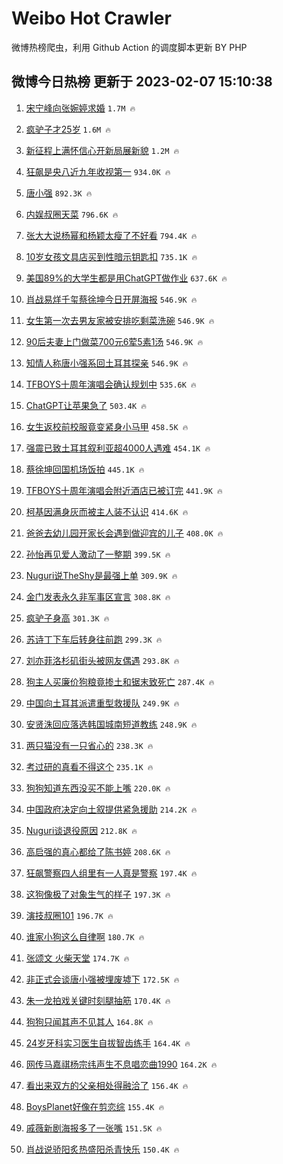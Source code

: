 # Weibo Hot Crawler 



微博热榜爬虫，利用 Github Action 的调度脚本更新 BY PHP 


## 微博今日热榜 更新于 2023-02-07 15:10:38 
1. [宋宁峰向张婉婷求婚](https://s.weibo.com/weibo?q=%23%E5%AE%8B%E5%AE%81%E5%B3%B0%E5%90%91%E5%BC%A0%E5%A9%89%E5%A9%B7%E6%B1%82%E5%A9%9A%23&t=31&band_rank=1&Refer=top) `1.7M 🔥` 

1. [疯驴子才25岁](https://s.weibo.com/weibo?q=%23%E7%96%AF%E9%A9%B4%E5%AD%90%E6%89%8D25%E5%B2%81%23&t=31&band_rank=2&Refer=top) `1.6M 🔥` 

1. [新征程上满怀信心开新局展新貌](https://s.weibo.com/weibo?q=%23%E6%96%B0%E5%BE%81%E7%A8%8B%E4%B8%8A%E6%BB%A1%E6%80%80%E4%BF%A1%E5%BF%83%E5%BC%80%E6%96%B0%E5%B1%80%E5%B1%95%E6%96%B0%E8%B2%8C%23&t=31&band_rank=3&Refer=top) `1.2M 🔥` 

1. [狂飙是央八近九年收视第一](https://s.weibo.com/weibo?q=%23%E7%8B%82%E9%A3%99%E6%98%AF%E5%A4%AE%E5%85%AB%E8%BF%91%E4%B9%9D%E5%B9%B4%E6%94%B6%E8%A7%86%E7%AC%AC%E4%B8%80%23&t=31&band_rank=4&Refer=top) `934.0K 🔥` 

1. [唐小强](https://s.weibo.com/weibo?q=%E5%94%90%E5%B0%8F%E5%BC%BA&t=31&band_rank=5&Refer=top) `892.3K 🔥` 

1. [内娱叔圈天菜](https://s.weibo.com/weibo?q=%23%E5%86%85%E5%A8%B1%E5%8F%94%E5%9C%88%E5%A4%A9%E8%8F%9C%23&t=31&band_rank=6&Refer=top) `796.6K 🔥` 

1. [张大大说杨幂和杨颖太瘦了不好看](https://s.weibo.com/weibo?q=%23%E5%BC%A0%E5%A4%A7%E5%A4%A7%E8%AF%B4%E6%9D%A8%E5%B9%82%E5%92%8C%E6%9D%A8%E9%A2%96%E5%A4%AA%E7%98%A6%E4%BA%86%E4%B8%8D%E5%A5%BD%E7%9C%8B%23&t=31&band_rank=7&Refer=top) `794.4K 🔥` 

1. [10岁女孩文具店买到性暗示钥匙扣](https://s.weibo.com/weibo?q=%2310%E5%B2%81%E5%A5%B3%E5%AD%A9%E6%96%87%E5%85%B7%E5%BA%97%E4%B9%B0%E5%88%B0%E6%80%A7%E6%9A%97%E7%A4%BA%E9%92%A5%E5%8C%99%E6%89%A3%23&t=31&band_rank=8&Refer=top) `735.1K 🔥` 

1. [美国89%的大学生都是用ChatGPT做作业](https://s.weibo.com/weibo?q=%23%E7%BE%8E%E5%9B%BD89%25%E7%9A%84%E5%A4%A7%E5%AD%A6%E7%94%9F%E9%83%BD%E6%98%AF%E7%94%A8ChatGPT%E5%81%9A%E4%BD%9C%E4%B8%9A%23&t=31&band_rank=9&Refer=top) `637.6K 🔥` 

1. [肖战易烊千玺蔡徐坤今日开屏海报](https://s.weibo.com/weibo?q=%23%E8%82%96%E6%88%98%E6%98%93%E7%83%8A%E5%8D%83%E7%8E%BA%E8%94%A1%E5%BE%90%E5%9D%A4%E4%BB%8A%E6%97%A5%E5%BC%80%E5%B1%8F%E6%B5%B7%E6%8A%A5%23&t=31&band_rank=10&Refer=top) `546.9K 🔥` 

1. [女生第一次去男友家被安排吃剩菜洗碗](https://s.weibo.com/weibo?q=%23%E5%A5%B3%E7%94%9F%E7%AC%AC%E4%B8%80%E6%AC%A1%E5%8E%BB%E7%94%B7%E5%8F%8B%E5%AE%B6%E8%A2%AB%E5%AE%89%E6%8E%92%E5%90%83%E5%89%A9%E8%8F%9C%E6%B4%97%E7%A2%97%23&t=31&band_rank=11&Refer=top) `546.9K 🔥` 

1. [90后夫妻上门做菜700元6荤5素1汤](https://s.weibo.com/weibo?q=%2390%E5%90%8E%E5%A4%AB%E5%A6%BB%E4%B8%8A%E9%97%A8%E5%81%9A%E8%8F%9C700%E5%85%836%E8%8D%A45%E7%B4%A01%E6%B1%A4%23&t=31&band_rank=12&Refer=top) `546.9K 🔥` 

1. [知情人称唐小强系回土耳其探亲](https://s.weibo.com/weibo?q=%23%E7%9F%A5%E6%83%85%E4%BA%BA%E7%A7%B0%E5%94%90%E5%B0%8F%E5%BC%BA%E7%B3%BB%E5%9B%9E%E5%9C%9F%E8%80%B3%E5%85%B6%E6%8E%A2%E4%BA%B2%23&t=31&band_rank=13&Refer=top) `546.9K 🔥` 

1. [TFBOYS十周年演唱会确认规划中](https://s.weibo.com/weibo?q=%23TFBOYS%E5%8D%81%E5%91%A8%E5%B9%B4%E6%BC%94%E5%94%B1%E4%BC%9A%E7%A1%AE%E8%AE%A4%E8%A7%84%E5%88%92%E4%B8%AD%23&t=31&band_rank=14&Refer=top) `535.6K 🔥` 

1. [ChatGPT让苹果急了](https://s.weibo.com/weibo?q=%23ChatGPT%E8%AE%A9%E8%8B%B9%E6%9E%9C%E6%80%A5%E4%BA%86%23&t=31&band_rank=15&Refer=top) `503.4K 🔥` 

1. [女生返校前校服竟变紧身小马甲](https://s.weibo.com/weibo?q=%23%E5%A5%B3%E7%94%9F%E8%BF%94%E6%A0%A1%E5%89%8D%E6%A0%A1%E6%9C%8D%E7%AB%9F%E5%8F%98%E7%B4%A7%E8%BA%AB%E5%B0%8F%E9%A9%AC%E7%94%B2%23&t=31&band_rank=16&Refer=top) `458.5K 🔥` 

1. [强震已致土耳其叙利亚超4000人遇难](https://s.weibo.com/weibo?q=%23%E5%BC%BA%E9%9C%87%E5%B7%B2%E8%87%B4%E5%9C%9F%E8%80%B3%E5%85%B6%E5%8F%99%E5%88%A9%E4%BA%9A%E8%B6%854000%E4%BA%BA%E9%81%87%E9%9A%BE%23&t=31&band_rank=17&Refer=top) `454.1K 🔥` 

1. [蔡徐坤回国机场饭拍](https://s.weibo.com/weibo?q=%23%E8%94%A1%E5%BE%90%E5%9D%A4%E5%9B%9E%E5%9B%BD%E6%9C%BA%E5%9C%BA%E9%A5%AD%E6%8B%8D%23&t=31&band_rank=18&Refer=top) `445.1K 🔥` 

1. [TFBOYS十周年演唱会附近酒店已被订完](https://s.weibo.com/weibo?q=%23TFBOYS%E5%8D%81%E5%91%A8%E5%B9%B4%E6%BC%94%E5%94%B1%E4%BC%9A%E9%99%84%E8%BF%91%E9%85%92%E5%BA%97%E5%B7%B2%E8%A2%AB%E8%AE%A2%E5%AE%8C%23&t=31&band_rank=19&Refer=top) `441.9K 🔥` 

1. [柯基因满身灰而被主人装不认识](https://s.weibo.com/weibo?q=%23%E6%9F%AF%E5%9F%BA%E5%9B%A0%E6%BB%A1%E8%BA%AB%E7%81%B0%E8%80%8C%E8%A2%AB%E4%B8%BB%E4%BA%BA%E8%A3%85%E4%B8%8D%E8%AE%A4%E8%AF%86%23&t=31&band_rank=20&Refer=top) `414.6K 🔥` 

1. [爸爸去幼儿园开家长会遇到做迎宾的儿子](https://s.weibo.com/weibo?q=%23%E7%88%B8%E7%88%B8%E5%8E%BB%E5%B9%BC%E5%84%BF%E5%9B%AD%E5%BC%80%E5%AE%B6%E9%95%BF%E4%BC%9A%E9%81%87%E5%88%B0%E5%81%9A%E8%BF%8E%E5%AE%BE%E7%9A%84%E5%84%BF%E5%AD%90%23&t=31&band_rank=21&Refer=top) `408.0K 🔥` 

1. [孙怡再见爱人激动了一整期](https://s.weibo.com/weibo?q=%23%E5%AD%99%E6%80%A1%E5%86%8D%E8%A7%81%E7%88%B1%E4%BA%BA%E6%BF%80%E5%8A%A8%E4%BA%86%E4%B8%80%E6%95%B4%E6%9C%9F%23&t=31&band_rank=22&Refer=top) `399.5K 🔥` 

1. [Nuguri说TheShy是最强上单](https://s.weibo.com/weibo?q=%23Nuguri%E8%AF%B4TheShy%E6%98%AF%E6%9C%80%E5%BC%BA%E4%B8%8A%E5%8D%95%23&t=31&band_rank=23&Refer=top) `309.9K 🔥` 

1. [金门发表永久非军事区宣言](https://s.weibo.com/weibo?q=%23%E9%87%91%E9%97%A8%E5%8F%91%E8%A1%A8%E6%B0%B8%E4%B9%85%E9%9D%9E%E5%86%9B%E4%BA%8B%E5%8C%BA%E5%AE%A3%E8%A8%80%23&t=31&band_rank=24&Refer=top) `308.8K 🔥` 

1. [疯驴子身高](https://s.weibo.com/weibo?q=%23%E7%96%AF%E9%A9%B4%E5%AD%90%E8%BA%AB%E9%AB%98%23&t=31&band_rank=25&Refer=top) `301.3K 🔥` 

1. [苏诗丁下车后转身往前跑](https://s.weibo.com/weibo?q=%23%E8%8B%8F%E8%AF%97%E4%B8%81%E4%B8%8B%E8%BD%A6%E5%90%8E%E8%BD%AC%E8%BA%AB%E5%BE%80%E5%89%8D%E8%B7%91%23&t=31&band_rank=26&Refer=top) `299.3K 🔥` 

1. [刘亦菲洛杉矶街头被网友偶遇](https://s.weibo.com/weibo?q=%23%E5%88%98%E4%BA%A6%E8%8F%B2%E6%B4%9B%E6%9D%89%E7%9F%B6%E8%A1%97%E5%A4%B4%E8%A2%AB%E7%BD%91%E5%8F%8B%E5%81%B6%E9%81%87%23&t=31&band_rank=27&Refer=top) `293.8K 🔥` 

1. [狗主人买廉价狗粮竟掺土和锯末致死亡](https://s.weibo.com/weibo?q=%23%E7%8B%97%E4%B8%BB%E4%BA%BA%E4%B9%B0%E5%BB%89%E4%BB%B7%E7%8B%97%E7%B2%AE%E7%AB%9F%E6%8E%BA%E5%9C%9F%E5%92%8C%E9%94%AF%E6%9C%AB%E8%87%B4%E6%AD%BB%E4%BA%A1%23&t=31&band_rank=28&Refer=top) `287.4K 🔥` 

1. [中国向土耳其派遣重型救援队](https://s.weibo.com/weibo?q=%23%E4%B8%AD%E5%9B%BD%E5%90%91%E5%9C%9F%E8%80%B3%E5%85%B6%E6%B4%BE%E9%81%A3%E9%87%8D%E5%9E%8B%E6%95%91%E6%8F%B4%E9%98%9F%23&t=31&band_rank=29&Refer=top) `249.9K 🔥` 

1. [安贤洙回应落选韩国城南短道教练](https://s.weibo.com/weibo?q=%23%E5%AE%89%E8%B4%A4%E6%B4%99%E5%9B%9E%E5%BA%94%E8%90%BD%E9%80%89%E9%9F%A9%E5%9B%BD%E5%9F%8E%E5%8D%97%E7%9F%AD%E9%81%93%E6%95%99%E7%BB%83%23&t=31&band_rank=30&Refer=top) `248.9K 🔥` 

1. [两只猫没有一只省心的](https://s.weibo.com/weibo?q=%23%E4%B8%A4%E5%8F%AA%E7%8C%AB%E6%B2%A1%E6%9C%89%E4%B8%80%E5%8F%AA%E7%9C%81%E5%BF%83%E7%9A%84%23&t=31&band_rank=31&Refer=top) `238.3K 🔥` 

1. [考过研的真看不得这个](https://s.weibo.com/weibo?q=%23%E8%80%83%E8%BF%87%E7%A0%94%E7%9A%84%E7%9C%9F%E7%9C%8B%E4%B8%8D%E5%BE%97%E8%BF%99%E4%B8%AA%23&t=31&band_rank=32&Refer=top) `235.1K 🔥` 

1. [狗狗知道东西没买不能上嘴](https://s.weibo.com/weibo?q=%23%E7%8B%97%E7%8B%97%E7%9F%A5%E9%81%93%E4%B8%9C%E8%A5%BF%E6%B2%A1%E4%B9%B0%E4%B8%8D%E8%83%BD%E4%B8%8A%E5%98%B4%23&t=31&band_rank=33&Refer=top) `220.0K 🔥` 

1. [中国政府决定向土叙提供紧急援助](https://s.weibo.com/weibo?q=%23%E4%B8%AD%E5%9B%BD%E6%94%BF%E5%BA%9C%E5%86%B3%E5%AE%9A%E5%90%91%E5%9C%9F%E5%8F%99%E6%8F%90%E4%BE%9B%E7%B4%A7%E6%80%A5%E6%8F%B4%E5%8A%A9%23&t=31&band_rank=34&Refer=top) `214.2K 🔥` 

1. [Nuguri谈退役原因](https://s.weibo.com/weibo?q=%23Nuguri%E8%B0%88%E9%80%80%E5%BD%B9%E5%8E%9F%E5%9B%A0%23&t=31&band_rank=35&Refer=top) `212.8K 🔥` 

1. [高启强的真心都给了陈书婷](https://s.weibo.com/weibo?q=%23%E9%AB%98%E5%90%AF%E5%BC%BA%E7%9A%84%E7%9C%9F%E5%BF%83%E9%83%BD%E7%BB%99%E4%BA%86%E9%99%88%E4%B9%A6%E5%A9%B7%23&t=31&band_rank=36&Refer=top) `208.6K 🔥` 

1. [狂飙警察四人组里有一人真是警察](https://s.weibo.com/weibo?q=%23%E7%8B%82%E9%A3%99%E8%AD%A6%E5%AF%9F%E5%9B%9B%E4%BA%BA%E7%BB%84%E9%87%8C%E6%9C%89%E4%B8%80%E4%BA%BA%E7%9C%9F%E6%98%AF%E8%AD%A6%E5%AF%9F%23&t=31&band_rank=37&Refer=top) `197.4K 🔥` 

1. [这狗像极了对象生气的样子](https://s.weibo.com/weibo?q=%23%E8%BF%99%E7%8B%97%E5%83%8F%E6%9E%81%E4%BA%86%E5%AF%B9%E8%B1%A1%E7%94%9F%E6%B0%94%E7%9A%84%E6%A0%B7%E5%AD%90%23&t=31&band_rank=38&Refer=top) `197.3K 🔥` 

1. [演技叔圈101](https://s.weibo.com/weibo?q=%23%E6%BC%94%E6%8A%80%E5%8F%94%E5%9C%88101%23&t=31&band_rank=39&Refer=top) `196.7K 🔥` 

1. [谁家小狗这么自律啊](https://s.weibo.com/weibo?q=%23%E8%B0%81%E5%AE%B6%E5%B0%8F%E7%8B%97%E8%BF%99%E4%B9%88%E8%87%AA%E5%BE%8B%E5%95%8A%23&t=31&band_rank=40&Refer=top) `180.7K 🔥` 

1. [张颂文 火柴天堂](https://s.weibo.com/weibo?q=%E5%BC%A0%E9%A2%82%E6%96%87%20%E7%81%AB%E6%9F%B4%E5%A4%A9%E5%A0%82&t=31&band_rank=41&Refer=top) `174.7K 🔥` 

1. [非正式会谈唐小强被埋废墟下](https://s.weibo.com/weibo?q=%23%E9%9D%9E%E6%AD%A3%E5%BC%8F%E4%BC%9A%E8%B0%88%E5%94%90%E5%B0%8F%E5%BC%BA%E8%A2%AB%E5%9F%8B%E5%BA%9F%E5%A2%9F%E4%B8%8B%23&t=31&band_rank=42&Refer=top) `172.5K 🔥` 

1. [朱一龙拍戏关键时刻腿抽筋](https://s.weibo.com/weibo?q=%23%E6%9C%B1%E4%B8%80%E9%BE%99%E6%8B%8D%E6%88%8F%E5%85%B3%E9%94%AE%E6%97%B6%E5%88%BB%E8%85%BF%E6%8A%BD%E7%AD%8B%23&t=31&band_rank=43&Refer=top) `170.4K 🔥` 

1. [狗狗只闻其声不见其人](https://s.weibo.com/weibo?q=%23%E7%8B%97%E7%8B%97%E5%8F%AA%E9%97%BB%E5%85%B6%E5%A3%B0%E4%B8%8D%E8%A7%81%E5%85%B6%E4%BA%BA%23&t=31&band_rank=44&Refer=top) `164.8K 🔥` 

1. [24岁牙科实习医生自拔智齿练手](https://s.weibo.com/weibo?q=%2324%E5%B2%81%E7%89%99%E7%A7%91%E5%AE%9E%E4%B9%A0%E5%8C%BB%E7%94%9F%E8%87%AA%E6%8B%94%E6%99%BA%E9%BD%BF%E7%BB%83%E6%89%8B%23&t=31&band_rank=45&Refer=top) `164.4K 🔥` 

1. [网传马嘉祺杨宗纬声生不息唱恋曲1990](https://s.weibo.com/weibo?q=%23%E7%BD%91%E4%BC%A0%E9%A9%AC%E5%98%89%E7%A5%BA%E6%9D%A8%E5%AE%97%E7%BA%AC%E5%A3%B0%E7%94%9F%E4%B8%8D%E6%81%AF%E5%94%B1%E6%81%8B%E6%9B%B21990%23&t=31&band_rank=46&Refer=top) `164.2K 🔥` 

1. [看出来双方的父亲相处得融洽了](https://s.weibo.com/weibo?q=%23%E7%9C%8B%E5%87%BA%E6%9D%A5%E5%8F%8C%E6%96%B9%E7%9A%84%E7%88%B6%E4%BA%B2%E7%9B%B8%E5%A4%84%E5%BE%97%E8%9E%8D%E6%B4%BD%E4%BA%86%23&t=31&band_rank=47&Refer=top) `156.4K 🔥` 

1. [BoysPlanet好像在剪恋综](https://s.weibo.com/weibo?q=%23BoysPlanet%E5%A5%BD%E5%83%8F%E5%9C%A8%E5%89%AA%E6%81%8B%E7%BB%BC%23&t=31&band_rank=48&Refer=top) `155.4K 🔥` 

1. [戚薇新剧海报多了一张嘴](https://s.weibo.com/weibo?q=%23%E6%88%9A%E8%96%87%E6%96%B0%E5%89%A7%E6%B5%B7%E6%8A%A5%E5%A4%9A%E4%BA%86%E4%B8%80%E5%BC%A0%E5%98%B4%23&t=31&band_rank=49&Refer=top) `151.5K 🔥` 

1. [肖战说骄阳炙热盛阳杀青快乐](https://s.weibo.com/weibo?q=%23%E8%82%96%E6%88%98%E8%AF%B4%E9%AA%84%E9%98%B3%E7%82%99%E7%83%AD%E7%9B%9B%E9%98%B3%E6%9D%80%E9%9D%92%E5%BF%AB%E4%B9%90%23&t=31&band_rank=50&Refer=top) `150.4K 🔥` 

